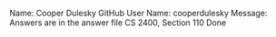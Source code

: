 Name: Cooper Dulesky
GitHub User Name: cooperdulesky
Message: Answers are in the answer file
CS 2400, Section 110
Done
